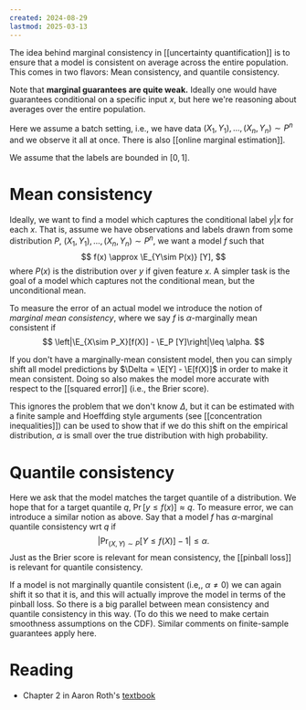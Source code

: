 ```yaml
---
created: 2024-08-29
lastmod: 2025-03-13
---
```


The idea behind marginal consistency in [[uncertainty quantification]] is to ensure that a model is consistent on average across the entire population. This comes in two flavors: Mean consistency, and quantile consistency. 

Note that **marginal guarantees are quite weak.**  Ideally one would have guarantees conditional on a specific input $x$, but here we're reasoning about averages over the entire population. 

Here we assume a batch setting, i.e., we have data $(X_1,Y_1),\dots,(X_n,Y_n)\sim P^n$ and we observe it all at once. There is also [[online marginal estimation]].  

We assume that the labels are bounded in $[0,1]$. 

# Mean consistency 

Ideally, we want to find a model which captures the conditional label $y|x$ for each $x$. That is, assume we have observations and labels drawn from some distribution $P$, $(X_1,Y_1),\dots,(X_n,Y_n)\sim P^n$, we want a model $f$ such that
$$
f(x) \approx \E_{Y\sim P(x)} [Y],
$$
where $P(x)$ is the distribution over $y$ if given feature $x$.  A simpler task is the goal of a model which captures not the conditional mean, but the unconditional mean. 

To measure the error of an actual model we introduce the notion of _marginal mean consistency_, where we say $f$ is $\alpha$-marginally mean consistent if 
$$
\left|\E_{X\sim P_X}[f(X)] - \E_P [Y]\right|\leq \alpha.
$$

If you don't have a marginally-mean consistent model, then you can simply shift all model predictions by $\Delta = \E[Y] - \E[f(X)]$ in order to make it mean consistent. Doing so also makes the model more accurate with respect to the [[squared error]] (i.e., the Brier score). 

This ignores the problem that we don't know $\Delta$, but it can be estimated with a finite sample and Hoeffding style arguments (see [[concentration inequalities]]) can be used to show that if we do this shift on the empirical distribution, $\alpha$ is small over the true distribution with high probability. 

# Quantile consistency 

Here we ask that the model matches the target quantile of a distribution. We hope that for a target quantile $q$, $\Pr[y\leq f(x)]\approx q$. To measure error, we can introduce a similar notion as above. Say that a model $f$ has $\alpha$-marginal quantile consistency wrt $q$ if 
$$
\left| \Pr_{(X,Y)\sim P}[Y\leq f(X)] -1\right|\leq \alpha.
$$
Just as the Brier score is relevant for mean consistency, the [[pinball loss]] is relevant for quantile consistency.

If a model is not marginally quantile consistent (i.e,, $\alpha\neq 0$) we can again shift it so that it is, and this will actually improve the model in terms of the pinball loss. So there is a big parallel between mean consistency and quantile consistency in this way. (To do this we need to make certain smoothness assumptions on the CDF). Similar comments on finite-sample guarantees apply here. 

# Reading 
- Chapter 2 in Aaron Roth's [textbook](https://www.cis.upenn.edu/~aaroth/uncertainty-notes.pdf)